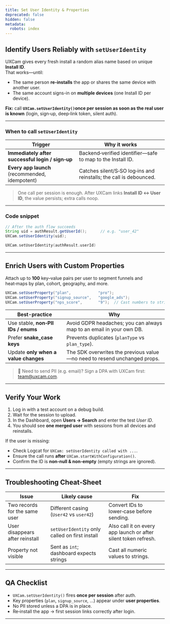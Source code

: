 ```yaml
---
title: Set User Identity & Properties
deprecated: false
hidden: false
metadata:
  robots: index
---
```

## Identify Users Reliably with `setUserIdentity`

UXCam gives every fresh install a random alias name based on unique **Install ID**.\
That works—until:

* The same person **re-installs** the app or shares the same device with another user.
* The same account signs-in on **multiple devices** (one Install ID per device).

**Fix:** call **`UXCam.setUserIdentity()`once per session as soon as the real user is known** (login, sign‑up, deep‑link token, silent auth).

***

### When to call `setUserIdentity`

| Trigger                                          | Why it works                                                       |
| ------------------------------------------------ | ------------------------------------------------------------------ |
| **Immediately after successful login / sign‑up** | Backend‑verified identifier—safe to map to the Install ID.         |
| **Every app launch** (recommended, idempotent)   | Catches silent/S‑SO log‑ins and reinstalls; the call is debounced. |

> One call per session is enough. After UXCam links **Install ID ↔︎ User ID**, the value persists; extra calls noop.

***

### Code snippet

```java
// After the auth flow succeeds
String uid = authResult.getUserId();      // e.g. "user_42"
UXCam.setUserIdentity(uid);
```

```kotlin
UXCam.setUserIdentity(authResult.userId)
```

***

## Enrich Users with Custom Properties

Attach up to **100** key–value pairs per user to segment funnels and heat‑maps by plan, cohort, geography, and more.

```java
UXCam.setUserProperty("plan",            "pro");
UXCam.setUserProperty("signup_source",   "google_ads");
UXCam.setUserProperty("nps_score",       "9");  // Cast numbers to strings
```

| **Best-practice**                    | **Why**                                                                  |
| ------------------------------------ | ------------------------------------------------------------------------ |
| Use stable, **non‑PII IDs / enums**  | Avoid GDPR headaches; you can always map to an email in your own DB.     |
| Prefer **snake\_case keys**          | Prevents duplicates (`planType` vs `plan_type`).                         |
| Update **only when a value changes** | The SDK overwrites the previous value—no need to resend unchanged props. |

> 🚧 Need to send PII (e.g. email)? Sign a DPA with UXCam first: [team@uxcam.com](mailto:team@uxcam.com).

***

## Verify Your Work

1. Log in with a test account on a debug build.
2. Wait for the session to upload.
3. In the Dashboard, open **Users → Search** and enter the test *User ID*.
4. You should see **one merged user** with sessions from all devices and reinstalls.

If the user is missing:

* Check Logcat for `UXCam: setUserIdentity called with ...`.
* Ensure the call runs **after** `UXCam.startWithConfiguration()`.
* Confirm the ID is **non‑null & non‑empty** (empty strings are ignored).

***

## Troubleshooting Cheat‑Sheet

| Issue                           | Likely cause                                   | Fix                                                             |
| ------------------------------- | ---------------------------------------------- | --------------------------------------------------------------- |
| Two records for the same user   | Different casing (`User42` vs `user42`)        | Convert IDs to lower‑case before sending.                       |
| User disappears after reinstall | `setUserIdentity` only called on first install | Also call it on every app launch or after silent token refresh. |
| Property not visible            | Sent as `int`; dashboard expects strings       | Cast all numeric values to strings.                             |

***

## QA Checklist

* `UXCam.setUserIdentity()` fires **once per session** after auth.
* Key properties (`plan`, `signup_source`, …) appear under **user properties**.
* No PII stored unless a DPA is in place.
* Re‑install the app → first session links correctly after login.

***